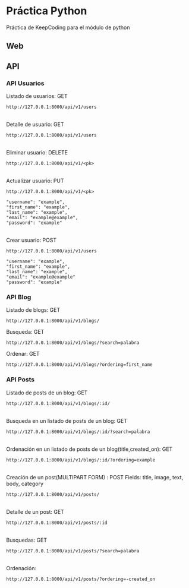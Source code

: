 # Práctica Python
Práctica de KeepCoding para el módulo de python

## Web

## API

### API Usuarios
Listado de usuarios: GET
```
http://127.0.0.1:8000/api/v1/users
```
\
Detalle de usuario: GET
```
http://127.0.0.1:8000/api/v1/users
```
\
Eliminar usuario: DELETE
```
http://127.0.0.1:8000/api/v1/<pk>
```
\
Actualizar usuario: PUT
```
http://127.0.0.1:8000/api/v1/<pk>
```

```
"username": "example",
"first_name": "example",
"last_name": "example",
"email": "example@example",
"password": "example"
```

\
Crear usuario: POST
```
http://127.0.0.1:8000/api/v1/users
```

```
"username": "example",
"first_name": "example",
"last_name": "example",
"email": "example@example"
"password": "example"
```


### API Blog
Listado de blogs: GET
```
http://127.0.0.1:8000/api/v1/blogs/
```

Busqueda: GET
```
http://127.0.0.1:8000/api/v1/blogs/?search=palabra
```

Ordenar: GET
```
http://127.0.0.1:8000/api/v1/blogs/?ordering=first_name
```

### API Posts
Listado de posts de un blog: GET
```
http://127.0.0.1:8000/api/v1/blogs/:id/
```
\
Busqueda en un listado de posts de un blog: GET
```
http://127.0.0.1:8000/api/v1/blogs/:id/?search=palabra
```
\
Ordenación en un listado de posts de un blog(title,created_on): GET
```
http://127.0.0.1:8000/api/v1/blogs/:id/?ordering=example
```
\
Creación de un post(MULTIPART FORM) : POST
Fields: title, image, text, body, category
```
http://127.0.0.1:8000/api/v1/posts/
```
\
Detalle de un post: GET
```
http://127.0.0.1:8000/api/v1/posts/:id
```
\
Busquedas: GET
```
http://127.0.0.1:8000/api/v1/posts/?search=palabra
```
\
Ordenación:
```
http://127.0.0.1:8000/api/v1/posts/?ordering=-created_on
```